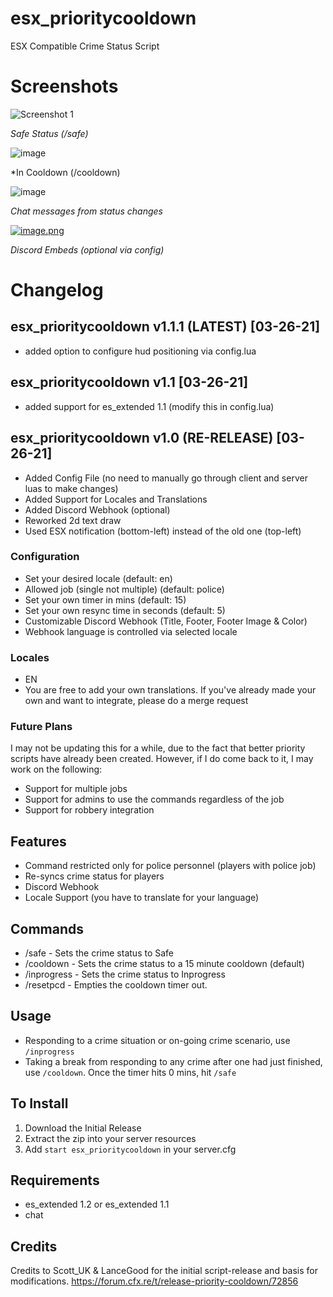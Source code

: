 # esx_prioritycooldown
ESX Compatible Crime Status Script
# Screenshots
![Screenshot 1](https://user-images.githubusercontent.com/28510460/112712098-1df46b80-8f08-11eb-99dc-be03c2b09262.png)

*Safe Status (/safe)*

![image](https://user-images.githubusercontent.com/28510460/112712099-29479700-8f08-11eb-9fc8-e62530dff6b9.png)


*In Cooldown (/cooldown)


![image](https://user-images.githubusercontent.com/28510460/112712101-32386880-8f08-11eb-863d-c1f7859a9177.png)

*Chat messages from status changes*


[![image.png](https://i.postimg.cc/Hn9qY59v/image.png)](https://postimg.cc/gLrS4x53)

*Discord Embeds (optional via config)*


# Changelog
## esx_prioritycooldown v1.1.1 (LATEST) [03-26-21]
* added option to configure hud positioning via config.lua
## esx_prioritycooldown v1.1 [03-26-21]
* added support for es_extended 1.1 (modify this in config.lua)
## esx_prioritycooldown v1.0 (RE-RELEASE) [03-26-21]
* Added Config File (no need to manually go through client and server luas to make changes)
* Added Support for Locales and Translations
* Added Discord Webhook (optional)
* Reworked 2d text draw
* Used ESX notification (bottom-left) instead of the old one (top-left)
### Configuration
* Set your desired locale (default: en)
* Allowed job (single not multiple) (default: police)
* Set your own timer in mins (default: 15)
* Set your own resync time in seconds (default: 5)
* Customizable Discord Webhook (Title, Footer, Footer Image & Color)
* Webhook language is controlled via selected locale

### Locales
* EN
* You are free to add your own translations. If you've already made your own and want to integrate, please do a merge request

### Future Plans
I may not be updating this for a while, due to the fact that better priority scripts have already been created.
However, if I do come back to it, I may work on the following:
* Support for multiple jobs
* Support for admins to use the commands regardless of the job 
* Support for robbery integration


## Features
* Command restricted only for police personnel (players with police job)
* Re-syncs crime status for players
* Discord Webhook
* Locale Support (you have to translate for your language)

## Commands
- /safe - Sets the crime status to Safe
- /cooldown - Sets the crime status to a 15 minute cooldown (default)
- /inprogress - Sets the crime status to Inprogress
- /resetpcd - Empties the cooldown timer out. 

## Usage
- Responding to a crime situation or on-going crime scenario, use ```/inprogress```
- Taking a break from responding to any crime after one had just finished, use ```/cooldown```. Once the timer hits 0 mins, hit ```/safe```

## To Install
1. Download the Initial Release
2. Extract the zip into your server resources
3. Add ```start esx_prioritycooldown``` in your server.cfg

## Requirements
- es_extended 1.2 or es_extended 1.1
- chat
## Credits
Credits to Scott_UK & LanceGood for the initial script-release and basis for modifications.
https://forum.cfx.re/t/release-priority-cooldown/72856

